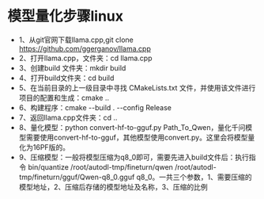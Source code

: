 # 模型量化步骤linux
- 1、从git官网下载llama.cpp,git clone https://github.com/ggerganov/llama.cpp
- 2、打开llama.cpp，文件夹：cd llama.cpp
- 3、创建build 文件夹：mkdir build
- 4、打开build文件夹：cd build
- 5、在当前目录的上一级目录中寻找 CMakeLists.txt 文件，并使用该文件进行项目的配置和生成：cmake ..
- 6、构建程序：cmake --build . --config Release
- 7、返回llama.cpp文件夹：cd ..
- 8、量化模型：python convert-hf-to-gguf.py Path_To_Qwen，量化千问模型需要使用convert-hf-to-gguf，其他模型使用convert.py。这里会将模型量化为16PF版的。
- 9、压缩模型：一般将模型压缩为q8_0即可，需要先进入build文件后：执行指令 bin/quantize  /root/autodl-tmp/fineturn/qwen  /root/autodl-tmp/fineturn/gguf/Qwen-q8_0.gguf q8_0。一共三个参数，1、需要压缩的模型地址，2、压缩后存储的模型地址及名称，3、压缩的比例
